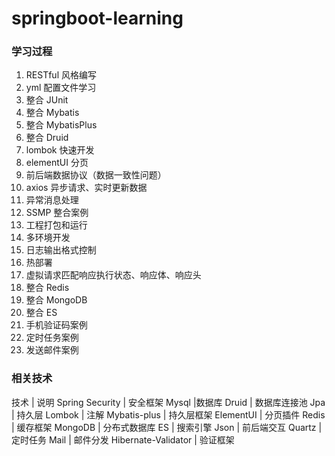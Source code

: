 # springboot-learning

### 学习过程
1. RESTful 风格编写
2. yml 配置文件学习
3. 整合 JUnit
4. 整合 Mybatis
5. 整合 MybatisPlus
6. 整合 Druid
7. lombok 快速开发
8. elementUI 分页
9. 前后端数据协议（数据一致性问题）
10. axios 异步请求、实时更新数据
11. 异常消息处理
12. SSMP 整合案例
13. 工程打包和运行
14. 多环境开发
15. 日志输出格式控制
16. 热部署
17. 虚拟请求匹配响应执行状态、响应体、响应头
18. 整合 Redis
19. 整合 MongoDB
20. 整合 ES
21. 手机验证码案例
22. 定时任务案例
23. 发送邮件案例

### 相关技术
技术 | 说明
Spring Security | 安全框架
Mysql |数据库
Druid | 数据库连接池
Jpa | 持久层
Lombok | 注解
Mybatis-plus | 持久层框架
ElementUI | 分页插件
Redis | 缓存框架
MongoDB | 分布式数据库
ES | 搜索引擎
Json | 前后端交互
Quartz | 定时任务
Mail | 邮件分发
Hibernate-Validator | 验证框架
